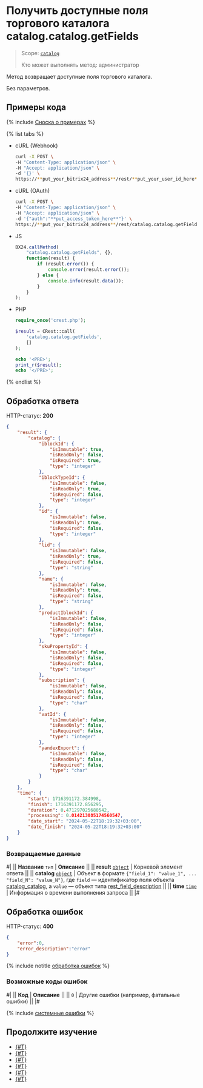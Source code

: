 # Получить доступные поля торгового каталога catalog.catalog.getFields

> Scope: [`catalog`](../../scopes/permissions.md)
>
> Кто может выполнять метод: администратор

Метод возвращает доступные поля торгового каталога.

Без параметров.

## Примеры кода

{% include [Сноска о примерах](../../../_includes/examples.md) %}

{% list tabs %}

- cURL (Webhook)

    ```bash
    curl -X POST \
    -H "Content-Type: application/json" \
    -H "Accept: application/json" \
    -d '{}' \
    https://**put_your_bitrix24_address**/rest/**put_your_user_id_here**/**put_your_webhook_here**/catalog.catalog.getFields
    ```

- cURL (OAuth)

    ```bash
    curl -X POST \
    -H "Content-Type: application/json" \
    -H "Accept: application/json" \
    -d '{"auth":"**put_access_token_here**"}' \
    https://**put_your_bitrix24_address**/rest/catalog.catalog.getFields
    ```

- JS

    ```js
    BX24.callMethod(
        "catalog.catalog.getFields", {},
        function(result) {
            if (result.error()) {
                console.error(result.error());
            } else {
                console.info(result.data());
            }
        }
    );
    ```

- PHP

    ```php
    require_once('crest.php');

    $result = CRest::call(
        'catalog.catalog.getFields',
        []
    );

    echo '<PRE>';
    print_r($result);
    echo '</PRE>';
    ```

{% endlist %}

## Обработка ответа

HTTP-статус: **200**

```json
{
    "result": {
        "catalog": {
            "iblockId": {
                "isImmutable": true,
                "isReadOnly": false,
                "isRequired": true,
                "type": "integer"
            },
            "iblockTypeId": {
                "isImmutable": false,
                "isReadOnly": true,
                "isRequired": false,
                "type": "integer"
            },
            "id": {
                "isImmutable": false,
                "isReadOnly": true,
                "isRequired": false,
                "type": "integer"
            },
            "lid": {
                "isImmutable": false,
                "isReadOnly": true,
                "isRequired": false,
                "type": "string"
            },
            "name": {
                "isImmutable": false,
                "isReadOnly": true,
                "isRequired": false,
                "type": "string"
            },
            "productIblockId": {
                "isImmutable": false,
                "isReadOnly": false,
                "isRequired": false,
                "type": "integer"
            },
            "skuPropertyId": {
                "isImmutable": false,
                "isReadOnly": false,
                "isRequired": false,
                "type": "integer"
            },
            "subscription": {
                "isImmutable": false,
                "isReadOnly": false,
                "isRequired": false,
                "type": "char"
            },
            "vatId": {
                "isImmutable": false,
                "isReadOnly": false,
                "isRequired": false,
                "type": "integer"
            },
            "yandexExport": {
                "isImmutable": false,
                "isReadOnly": false,
                "isRequired": false,
                "type": "char"
            }
        }
    },
    "time": {
        "start": 1716391172.384998,
        "finish": 1716391172.856295,
        "duration": 0.471297025680542,
        "processing": 0.014213085174560547,
        "date_start": "2024-05-22T18:19:32+03:00",
        "date_finish": "2024-05-22T18:19:32+03:00"
    }
}
```

### Возвращаемые данные

#|
|| **Название**
`тип` | **Описание** ||
|| **result**
[`object`](../../data-types.md) | Корневой элемент ответа ||
|| **catalog**
[`object`](../../data-types.md) | Объект в формате `{"field_1": "value_1", ... "field_N": "value_N"}`, где `field` — идентификатор поля объекта [catalog_catalog](../data-types.md#catalog_catalog), а `value` — объект типа [rest_field_description](../data-types.md#rest_field_description) ||
|| **time**
[`time`](../../data-types.md) | Информация о времени выполнения запроса ||
|#

## Обработка ошибок

HTTP-статус: **400**

```json
{
    "error":0,
    "error_description":"error"
}
```

{% include notitle [обработка ошибок](../../../_includes/error-info.md) %}

### Возможные коды ошибок

#|
|| **Код** | **Описание** ||
|| `0` | Другие ошибки (например, фатальные ошибки)
|| 
|#

{% include [системные ошибки](../../../_includes/system-errors.md) %}

## Продолжите изучение

- [{#T}](./catalog-catalog-add.md)
- [{#T}](./catalog-catalog-update.md)
- [{#T}](./catalog-catalog-get.md)
- [{#T}](./catalog-catalog-list.md)
- [{#T}](./catalog-catalog-is-offers.md)
- [{#T}](./catalog-catalog-delete.md)